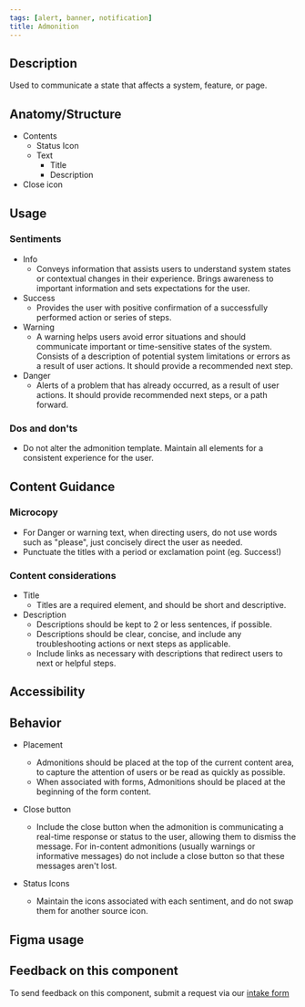 ```yaml
---
tags: [alert, banner, notification]
title: Admonition
---
```


## Description

Used to communicate a state that affects a system, feature, or page.

## Anatomy/Structure

- Contents
  - Status Icon
  - Text
    - Title
    - Description
- Close icon

## Usage

### Sentiments

- Info
  - Conveys information that assists users to understand system states or contextual changes in their experience. Brings awareness to important information and sets expectations for the user.
- Success
  - Provides the user with positive confirmation of a successfully performed action or series of steps.
- Warning
  - A warning helps users avoid error situations and should communicate important or time-sensitive states of the system. Consists of a description of potential system limitations or errors as a result of user actions. It should provide a recommended next step.
- Danger
  - Alerts of a problem that has already occurred, as a result of user actions. It should provide recommended next steps, or a path forward.

### Dos and don'ts

- Do not alter the admonition template. Maintain all elements for a consistent experience for the user.

## Content Guidance

### Microcopy

- For Danger or warning text, when directing users, do not use words such as "please", just concisely direct the user as needed.
- Punctuate the titles with a period or exclamation point (eg. Success!)

### Content considerations

- Title
  - Titles are a required element, and should be short and descriptive.
- Description
  - Descriptions should be kept to 2 or less sentences, if possible.
  - Descriptions should be clear, concise, and include any troubleshooting actions or next steps as applicable.
  - Include links as necessary with descriptions that redirect users to next or helpful steps.

## Accessibility

## Behavior

- Placement

  - Admonitions should be placed at the top of the current content area, to capture the attention of users or be read as quickly as possible.
  - When associated with forms, Admonitions should be placed at the beginning of the form content.

- Close button
  - Include the close button when the admonition is communicating a real-time response or status to the user, allowing them to dismiss the message. For in-content admonitions (usually warnings or informative messages) do not include a close button so that these messages aren't lost.
- Status Icons
  - Maintain the icons associated with each sentiment, and do not swap them for another source icon.

## Figma usage

## Feedback on this component

To send feedback on this component, submit a request via our [intake form](<https://app.bluecatforms.com/IfIhgeOb/ps-design-system-requests-(design)>)
